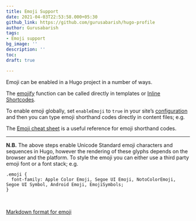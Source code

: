 ```yaml
---
title: Emoji Support
date: 2021-04-03T22:53:58.000+05:30
github_link: https://github.com/gurusabarish/hugo-profile
author: Gurusabarish
tags:
- Emoji support
bg_image: ''
description: ''
toc: 
draft: true

---
```

Emoji can be enabled in a Hugo project in a number of ways.

The [emojify](https://gohugo.io/functions/emojify/) function can be called directly in templates or [Inline Shortcodes](https://gohugo.io/templates/shortcode-templates/#inline-shortcodes).

To enable emoji globally, set ```enableEmoji``` to ```true``` in your site’s [configuration](https://gohugo.io/getting-started/configuration/) and then you can type emoji shorthand codes directly in content files; e.g.

The [Emoji cheat sheet](http://www.emoji-cheat-sheet.com/) is a useful reference for emoji shorthand codes.

<hr>

**N.B.** The above steps enable Unicode Standard emoji characters and sequences in Hugo, however the rendering of these glyphs depends on the browser and the platform. To style the emoji you can either use a third party emoji font or a font stack; e.g.

```
.emoji {
  font-family: Apple Color Emoji, Segoe UI Emoji, NotoColorEmoji, Segoe UI Symbol, Android Emoji, EmojiSymbols;
}
```

<br>

[Markdown format for emoji](https://gist.github.com/rxaviers/7360908)